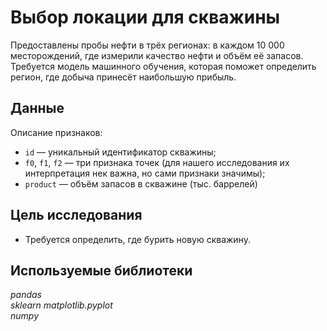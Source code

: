 # Выбор локации для скважины

Предоставлены пробы нефти в трёх регионах: в каждом 10 000 месторождений, где измерили качество нефти и объём её запасов.
Требуется модель машинного обучения, которая поможет определить регион, где добыча принесёт наибольшую прибыль.

## Данные

Описание признаков:  
- `id` — уникальный идентификатор скважины;  
- `f0`, `f1`, `f2` — три признака точек (для нашего исследования их интерпретация нек важна, но сами признаки значимы);  
- `product` — объём запасов в скважине (тыс. баррелей)

## Цель исследования 

- Требуется определить, где бурить новую скважину.


## Используемые библиотеки
*pandas*   
*sklearn*
*matplotlib.pyplot*     
*numpy*   
